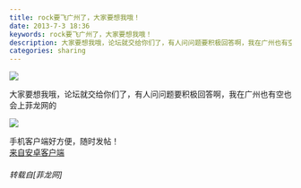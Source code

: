 ```yaml
---
title: rock要飞广州了，大家要想我哦！
date: 2013-7-3 18:36
keywords: rock要飞广州了，大家要想我哦！
description: 大家要想我哦，论坛就交给你们了，有人问问题要积极回答啊，我在广州也有空也会上菲龙网的手机客户端好方便，随时发帖！来自安卓客户端
categories: sharing
---
```

<td class="t_f" id="postmessage_15381">


<img aid="5568" data-cf-modified-f2c9b77074255767035cc18d-="" file="data/attachment/forum/201307/03/20130703183408_18036.jpg" id="aimg_5568" inpost="1" onclick="" onmouseover="" src="http://www.flw.ph/data/attachment/forum/201307/03/20130703183408_18036.jpg" thumbimg="1" zoomfile="data/attachment/forum/201307/03/20130703183408_18036.jpg"/>


大家要想我哦，论坛就交给你们了，有人问问题要积极回答啊，我在广州也有空也会上菲龙网的

<img aid="5570" data-cf-modified-f2c9b77074255767035cc18d-="" file="data/attachment/forum/201307/03/20130703183522_82445.jpg" id="aimg_5570" inpost="1" onclick="" onmouseover="" src="http://www.flw.ph/data/attachment/forum/201307/03/20130703183522_82445.jpg" thumbimg="1" zoomfile="data/attachment/forum/201307/03/20130703183522_82445.jpg"/>


手机客户端好方便，随时发帖！<br/>
<a href="http://www.flw.ph//mobcent/download/down.php" target="_blank">来自安卓客户端</a></td>
###### 转载自[菲龙网]